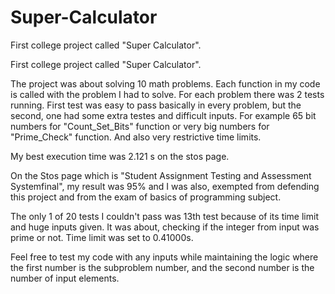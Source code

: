 # Super-Calculator

First college project called "Super Calculator".

First college project called "Super Calculator".

The project was about solving 10 math problems. Each function in my code is called with the problem I had to solve. For each problem there was 2 tests running. 
First test was easy to pass basically in every problem, but the second, one had some extra testes and difficult inputs. 
For example 65 bit numbers for "Count_Set_Bits" function or very big numbers for "Prime_Check" function. And also very restrictive time limits.

My best execution time was 2.121 s on the stos page.

On the Stos page which is "Student Assignment Testing and Assessment Systemfinal", my result was 95% and I was also, exempted from defending this project and from the exam of basics of programming subject.

The only 1 of 20 tests I couldn't pass was 13th test because of its time limit and huge inputs given. It was about, checking if the integer from input was prime or not. Time limit was set to 0.41000s.

Feel free to test my code with any inputs while maintaining the logic where the first number is the subproblem number, and the second number is the number of input elements.

